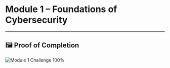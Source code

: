 # Module 1 – Foundations of Cybersecurity


---

## 🖼️ Proof of Completion

<!-- Relative path for GitHub when this folder stays inside Google-Cybersecurity-Certificate/ -->
![Module 1 Challenge 100%](../certificates/Module1_Challenge_Completion.png)

<!-- If the image doesn't load after you restructure folders, replace with your real repo URL below -->
<!-- Example fallback (edit YourUsername and repo name):
![Module 1 Challenge 100%](https://github.com/YourUsername/SOC-Analyst-Journey/blob/main/Google-Cybersecurity-Certificate/certificates/Module1_Challenge_Completion.png?raw=true)
-->
